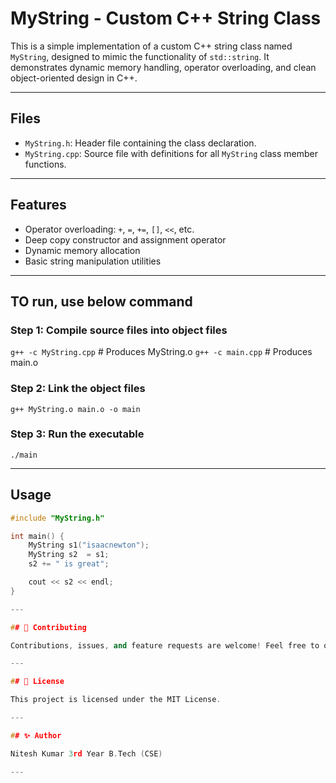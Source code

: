 # MyString - Custom C++ String Class

This is a simple implementation of a custom C++ string class named `MyString`, designed to mimic the functionality of `std::string`. It demonstrates dynamic memory handling, operator overloading, and clean object-oriented design in C++.

---

## Files

- `MyString.h`: Header file containing the class declaration.
- `MyString.cpp`: Source file with definitions for all `MyString` class member functions.

---

## Features

- Operator overloading: `+`, `=`, `+=`, `[]`, `<<`, etc.
- Deep copy constructor and assignment operator
- Dynamic memory allocation
- Basic string manipulation utilities

---

## TO run, use below command
### Step 1: Compile source files into object files
`g++ -c MyString.cpp`     # Produces MyString.o
`g++ -c main.cpp`       # Produces main.o

### Step 2: Link the object files
`g++ MyString.o main.o -o main`

### Step 3: Run the executable
`./main`

---

## Usage

```cpp
#include "MyString.h"

int main() {
    MyString s1("isaacnewton");
    MyString s2  = s1;
    s2 += " is great";

    cout << s2 << endl;
}

---

## 🤝 Contributing

Contributions, issues, and feature requests are welcome! Feel free to open a PR or raise an issue.

---

## 📜 License

This project is licensed under the MIT License.

---

## ✨ Author

Nitesh Kumar 3rd Year B.Tech (CSE)

---